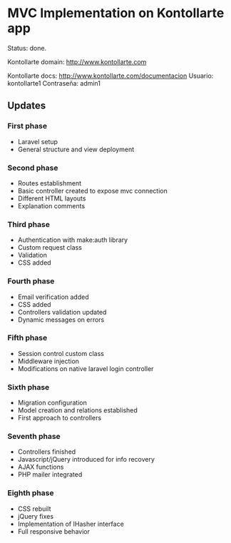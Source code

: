 # MVC Implementation on Kontollarte app

Status: done.

Kontollarte domain: http://www.kontollarte.com

Kontollarte docs: http://www.kontollarte.com/documentacion
Usuario: kontollarte1
Contraseña: admin1

## Updates

### First phase

* Laravel setup
* General structure and view deployment

### Second phase

* Routes establishment
* Basic controller created to expose mvc connection
* Different HTML layouts
* Explanation comments

### Third phase

* Authentication with make:auth library
* Custom request class
* Validation 
* CSS added

### Fourth phase

* Email verification added
* CSS added
* Controllers validation updated
* Dynamic messages on errors

### Fifth phase

* Session control custom class
* Middleware injection
* Modifications on native laravel login controller

### Sixth phase 

* Migration configuration
* Model creation and relations established
* First approach to controllers

### Seventh phase

* Controllers finished
* Javascript/jQuery introduced for info recovery
* AJAX functions
* PHP mailer integrated

### Eighth phase

* CSS rebuilt
* jQuery fixes
* Implementation of IHasher interface
* Full responsive behavior


